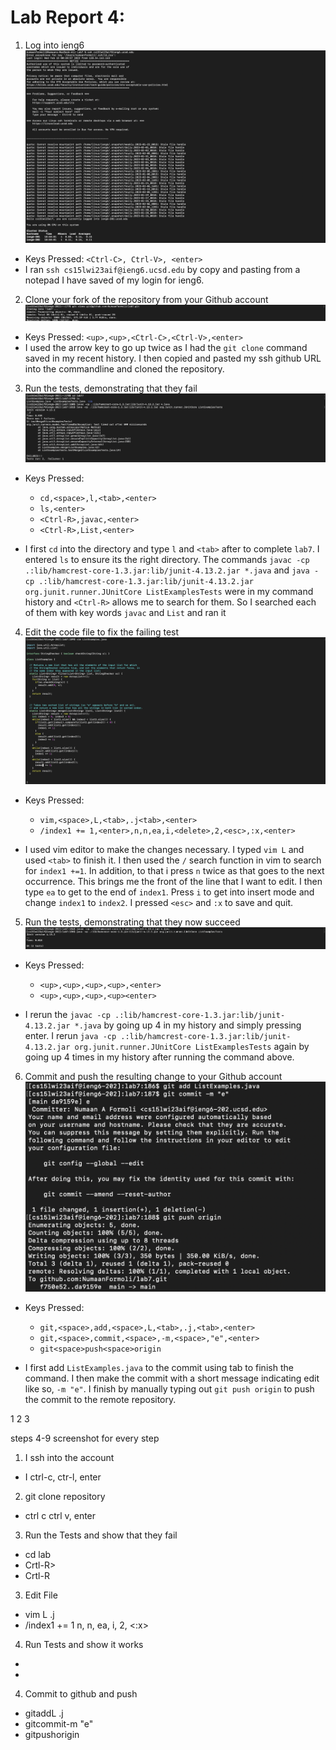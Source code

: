 # Lab Report 4: 

1. Log into ieng6
  ![Image](logIn.png)
  - Keys Pressed: `<Ctrl-C>, Ctrl-V>, <enter>`
  - I ran `ssh cs15lwi23aif@ieng6.ucsd.edu` by copy and pasting from a notepad I have saved of my login for ieng6.

2. Clone your fork of the repository from your Github account
  ![Image](gitclone.png)
  - Keys Pressed: `<up>,<up>,<Ctrl-C>,<Ctrl-V>,<enter>`
  - I used the arrow key to go up twice as I had the `git clone` command saved in my recent history. I then copied and pasted my ssh github URL into the commandline and cloned the repository.

3. Run the tests, demonstrating that they fail
  ![Image](failedTests.png)
  - Keys Pressed: 
      - `cd,<space>,l,<tab>,<enter>`
      - `ls,<enter>`
      - `<Ctrl-R>,javac,<enter>`
      - `<Ctrl-R>,List,<enter>`

  - I first `cd` into the directory and type `l` and `<tab>` after to complete `lab7`. I entered `ls` to ensure its the right directory. The commands `javac -cp .:lib/hamcrest-core-1.3.jar:lib/junit-4.13.2.jar *.java` and `java -cp .:lib/hamcrest-core-1.3.jar:lib/junit-4.13.2.jar org.junit.runner.JUnitCore ListExamplesTests` were in my command history and `<Ctrl-R>` allows me to search for them. So I searched each of them with key words `javac` and `List` and ran it

4. Edit the code file to fix the failing test
  ![Image](editFile.png)
  - Keys Pressed: 
      - `vim,<space>,L,<tab>,.j<tab>,<enter>`
      - `/index1 += 1,<enter>,n,n,ea,i,<delete>,2,<esc>,:x,<enter>`

  - I used vim editor to make the changes necessary. I typed `vim L` and used `<tab>` to finish it. I then used the `/` search function in vim to search for `index1 +=1`. In addition, to that i press `n` twice as that goes to the next occurrence. This brings me the front of the line that I want to edit. I then type `ea` to get to the end of `index1`. Press `i` to get into insert mode and change `index1` to `index2`. I pressed `<esc>` and `:x` to save and quit.

5. Run the tests, demonstrating that they now succeed
  ![Image](successfulTest.png)
  - Keys Pressed:
      - `<up>,<up>,<up>,<up>,<enter>`
      - `<up>,<up>,<up>,<up><enter>`

  - I rerun the `javac -cp .:lib/hamcrest-core-1.3.jar:lib/junit-4.13.2.jar *.java` by going up 4 in my history and simply pressing enter. I rerun `java -cp .:lib/hamcrest-core-1.3.jar:lib/junit-4.13.2.jar org.junit.runner.JUnitCore ListExamplesTests` again by going up 4 times in my history after running the command above.

6. Commit and push the resulting change to your Github account
  ![Image](gitCommit.png)
  - Keys Pressed:
      - `git,<space>,add,<space>,L,<tab>,.j,<tab>,<enter>`
      - `git,<space>,commit,<space>,-m,<space>,"e",<enter>`
      - `git<space>push<space>origin`

  - I first add `ListExamples.java` to the commit using tab to finish the command. I then make the commit with a short message indicating edit like so, `-m "e"`. I finish by manually typing out `git push origin` to push the commit to the remote repository.




1
2
3






steps 4-9
screenshot for every step


1. I ssh into the account
- I ctrl-c, ctr-l, enter

2. git clone repository
- <up><up> ctrl c ctrl v, enter
  
3. Run the Tests and show that they fail
 - cd lab<tab> <enter>
 - Crtl-R><javac><enter>
 - Crtl-R<List><enter>
  
 3. Edit File
 - vim <space> L <tab> .j<tab> <enter>
 - /index1 += 1<ente> n, n, ea, i, <delete> 2, <esc> <:x> <enter>
  
 4. Run Tests and show it works
 - <up><up><up> <enter>
 - <up><up><up><up> <enter>
  
 4. Commit to github and push
 - git<space>add<space>L <tab> .j<tab> <enter>
 - git<space>commit<space>-m<space> "e"
 - git<space>push<space>origin
